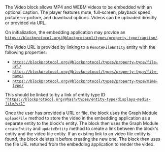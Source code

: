 The Video block allows MP4 and WEBM videos to be embedded with an optional caption. The player features mute, full-screen, playback speed, picture-in-picture, and download options. Videos can be uploaded directly or provided via URL.

On initialization, the embedding application may provide an [`https://blockprotocol.org/@blockprotocol/types/property-type/caption/`](https://blockprotocol.org/@blockprotocol/types/property-type/caption/).

The Video URL is provided by linking to a `RemoteFileEntity` entity with the following properties:

- [`https://blockprotocol.org/@blockprotocol/types/property-type/file-url/`](https://blockprotocol.org/@blockprotocol/types/property-type/file-url/`)
- [`https://blockprotocol.org/@blockprotocol/types/property-type/file-name/`](https://blockprotocol.org/@blockprotocol/types/property-type/file-name/)
- [`https://blockprotocol.org/@blockprotocol/types/property-type/mime-type/`](https://blockprotocol.org/@blockprotocol/types/property-type/mime-type/)

This should be linked to by a link of entity type ID [`"https://blockprotocol.org/@hash/types/entity-type/displays-media-file/v/1"`](`"https://blockprotocol.org/@hash/types/entity-type/displays-media-file/v/1")


Once the user has provided a URL or file, the block uses the Graph Module `uploadFile` method to store the video in the embedding application as a separate entity to the block's entity. The block then uses the Graph Module `createEntity` and `updateEntity` method to create a link between the block's entity and the video file entity. If an existing link to an video file entity is found, the block deletes it before creating the new one. The block then uses the file URL returned from the embedding application to render the video.
